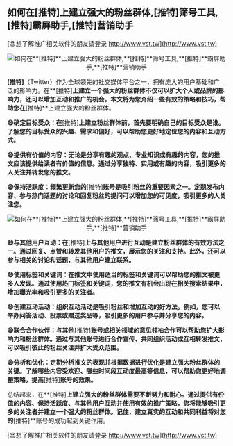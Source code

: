 ## **如何在**[推特]**上建立强大的粉丝群体,**[推特]**筛号工具,**[推特]**霸屏助手,**[推特]**营销助手**

[😍想了解推广相关软件的朋友请登录 http://www.vst.tw](http://www.vst.tw)

 <center><img src="https://vst.tw/MP4/tuiguang/png/6.png" alt="如何在**[推特]**上建立强大的粉丝群体,**[推特]**筛号工具,**[推特]**霸屏助手,**[推特]**营销助手"></center>

**[推特]**（Twitter）作为全球领先的社交媒体平台之一，拥有庞大的用户基础和广泛的影响力。在**[推特]**上建立一个强大的粉丝群体不仅可以扩大个人或品牌的影响力，还可以增加互动和推广的机会。本文将为您介绍一些有效的策略和技巧，帮助您在**[推特]**上建立强大的粉丝群体。

**😄确定目标受众：在**[推特]**上建立粉丝群体前，首先要明确自己的目标受众是谁。了解您的目标受众的兴趣、需求和偏好，可以帮助您更好地定位您的内容和互动方式。**

**😄提供有价值的内容：无论是分享有趣的观点、专业知识或有趣的内容，您的推文应该提供给读者有价值的信息。通过分享独特、实用或有趣的内容，吸引更多的人关注并转发您的推文。**

**😄保持活跃度：频繁更新您的**[推特]**账号是吸引粉丝的重要因素之一。定期发布内容、参与热门话题的讨论和回复粉丝的提问可以增加您的可见度，吸引更多的人关注您。**

 <center><img src="https://vst.tw/MP4/tuiguang/png/3.png" alt="如何在**[推特]**上建立强大的粉丝群体,**[推特]**筛号工具,**[推特]**霸屏助手,**[推特]**营销助手"></center>

**😄与其他用户互动：在**[推特]**上与其他用户进行互动是建立粉丝群体的有效方法之一。通过回复、点赞和转发其他用户的推文，展示您的关注和支持。此外，还可以参与相关的讨论和话题，与其他用户建立联系。**

**😄使用标签和关键词：在推文中使用适当的标签和关键词可以帮助您的推文被更多人发现。通过使用热门标签和关键词，您的推文有机会出现在相关搜索结果中，增加曝光率和吸引更多的关注者。**

**😄创建互动活动：组织互动活动是吸引粉丝和增加互动的好方法。例如，您可以举办问答活动、投票或赠送奖品等，吸引更多的用户参与并分享您的内容。**

**😄联合合作伙伴：与其他**[推特]**账号或相关领域的意见领袖合作可以帮助您扩大影响力和粉丝群体。通过与其他账号进行合作宣传、共同组织活动或互相转发推文，可以吸引彼此的粉丝关注并扩大受众范围。**

**😄分析和优化：定期分析推文的表现并根据数据进行优化是建立强大粉丝群体的关键。了解哪些内容受欢迎、哪些时间段互动度最高等信息，可以帮助您更好地调整策略，提高**[推特]**账号的效果。**

总结起来，在**[推特]**上建立强大的粉丝群体需要不断努力和耐心。通过提供有价值的内容、保持活跃度、与其他用户互动并使用有效的推广策略，您将能够吸引更多的关注者并建立一个强大的粉丝群体。记住，建立真实的互动和共同利益将对您的**[推特]**账号的成功起到关键作用。

[😍想了解推广相关软件的朋友请登录 http://www.vst.tw](http://www.vst.tw)



